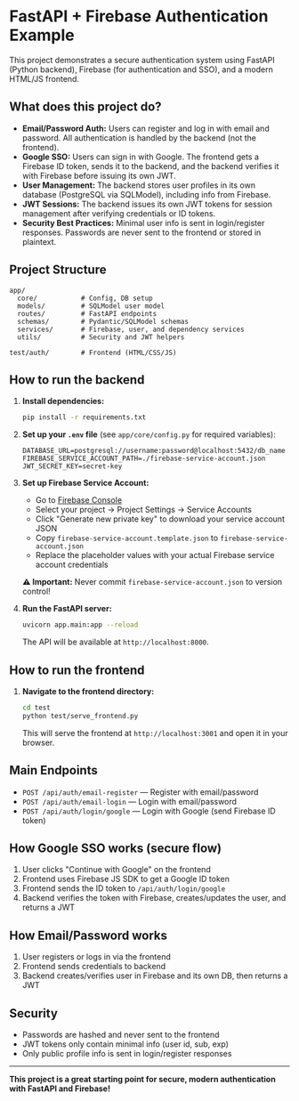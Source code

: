 # FastAPI + Firebase Authentication Example

This project demonstrates a secure authentication system using FastAPI (Python backend), Firebase (for authentication and SSO), and a modern HTML/JS frontend.

## What does this project do?

- **Email/Password Auth:** Users can register and log in with email and password. All authentication is handled by the backend (not the frontend).
- **Google SSO:** Users can sign in with Google. The frontend gets a Firebase ID token, sends it to the backend, and the backend verifies it with Firebase before issuing its own JWT.
- **User Management:** The backend stores user profiles in its own database (PostgreSQL via SQLModel), including info from Firebase.
- **JWT Sessions:** The backend issues its own JWT tokens for session management after verifying credentials or ID tokens.
- **Security Best Practices:** Minimal user info is sent in login/register responses. Passwords are never sent to the frontend or stored in plaintext.

## Project Structure

```
app/
  core/           # Config, DB setup
  models/         # SQLModel user model
  routes/         # FastAPI endpoints
  schemas/        # Pydantic/SQLModel schemas
  services/       # Firebase, user, and dependency services
  utils/          # Security and JWT helpers

test/auth/        # Frontend (HTML/CSS/JS)
```

## How to run the backend

1. **Install dependencies:**
   ```sh
   pip install -r requirements.txt
   ```
2. **Set up your `.env` file** (see `app/core/config.py` for required variables):
   ```env
   DATABASE_URL=postgresql://username:password@localhost:5432/db_name
   FIREBASE_SERVICE_ACCOUNT_PATH=./firebase-service-account.json
   JWT_SECRET_KEY=secret-key
   ```
3. **Set up Firebase Service Account:**

   - Go to [Firebase Console](https://console.firebase.google.com/)
   - Select your project → Project Settings → Service Accounts
   - Click "Generate new private key" to download your service account JSON
   - Copy `firebase-service-account.template.json` to `firebase-service-account.json`
   - Replace the placeholder values with your actual Firebase service account credentials

   **⚠️ Important:** Never commit `firebase-service-account.json` to version control!

4. **Run the FastAPI server:**
   ```sh
   uvicorn app.main:app --reload
   ```
   The API will be available at `http://localhost:8000`.

## How to run the frontend

1. **Navigate to the frontend directory:**
   ```sh
   cd test
   python test/serve_frontend.py
   ```
   This will serve the frontend at `http://localhost:3001` and open it in your browser.

## Main Endpoints

- `POST /api/auth/email-register` — Register with email/password
- `POST /api/auth/email-login` — Login with email/password
- `POST /api/auth/login/google` — Login with Google (send Firebase ID token)

## How Google SSO works (secure flow)

1. User clicks "Continue with Google" on the frontend
2. Frontend uses Firebase JS SDK to get a Google ID token
3. Frontend sends the ID token to `/api/auth/login/google`
4. Backend verifies the token with Firebase, creates/updates the user, and returns a JWT

## How Email/Password works

1. User registers or logs in via the frontend
2. Frontend sends credentials to backend
3. Backend creates/verifies user in Firebase and its own DB, then returns a JWT

## Security

- Passwords are hashed and never sent to the frontend
- JWT tokens only contain minimal info (user id, sub, exp)
- Only public profile info is sent in login/register responses

---

**This project is a great starting point for secure, modern authentication with FastAPI and Firebase!**
